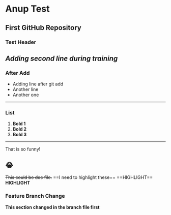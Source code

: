 # Anup Test
 First GitHub Repository
------------------------------------------
### Test Header
*Adding second line during training*
------------------------------------------
### After Add
- Adding line after git add
- Another line
- Another one
------------------------------------------
### List
1. **Bold 1**
2. **Bold 2**
3. **Bold 3**
----------------------------------------
That is so funny!

:joy:
----------------------------------------
~~This could be doc file.~~
==I need to highlight these==
==HIGHLIGHT==
**HIGHLIGHT**

### Feature Branch Change
**This section changed in the branch file first** 

